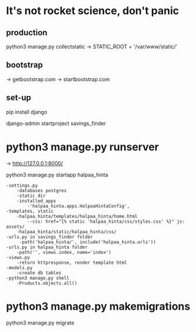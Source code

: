 # It's not rocket science, don't panic

## production

python3 manage.py collectstatic
-> STATIC_ROOT = '/var/www/static/' 

## bootstrap
-> getbootstrap.com
-> startbootstrap.com

<!-- 
{% load static %}
{link rel='stylesheet' href='{% static 'bootstrap.min.css' %}'}
<script src='{% static 'bootstrap.min.js' %}'></script>
-->

## set-up 

pip install django

django-admin startproject savings_finder

# python3 manage.py runserver

-> http://127.0.0.1:8000/

python3 manage.py startapp halpaa_hinta

```
-settings.py 
    -databases postgres 
    -static dir
    -installed_apps 
        -'halpaa_hinta.apps.HalpaaHintaConfig',
-templates, static
    -halpaa_hinta/templates/halpaa_hinta/home.html
        --css: href="{% static 'halpaa_hinta/css/styles.css' %}" js: assets/
    -halpaa_hinta/static/halpaa_hinta/css/
-urls.py in savings_finder folder    
     -path('halpaa_hinta/', include('halpaa_hinta.urls'))
-urls.py in halpaa_hinta folder
    -path('', views.index, name='index')
-views.py
    -return httpresponse, render template html
-models.py
    -create db tables
-python3 manage.py shell
    -Products.objects.all()
```

# python3 manage.py makemigrations

python3 manage.py migrate



